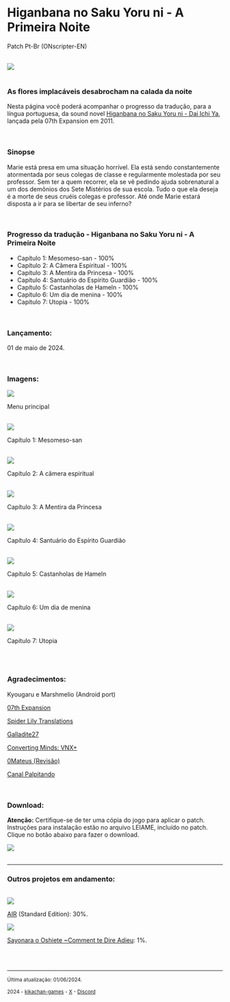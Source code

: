 <h1>Higanbana no Saku Yoru ni - A Primeira Noite</h1>
<p>Patch Pt-Br (ONscripter-EN)</p>
<br/>
<img src="https://kikachangames.github.io/higanbana1-pt-br/higanbana.jpg">
<br/>
<br/>

<h3>As flores implacáveis desabrocham na calada da noite</h3>
<p>Nesta página você poderá acompanhar o progresso da tradução, para a língua portuguesa, da sound novel <a href="https://vndb.org/v7576" target="_blank"> Higanbana no Saku Yoru ni - Dai Ichi Ya</a>, lançada pela 07th Expansion em 2011.</p>
<br/>

<h3>Sinopse</h3>
<p>Marie está presa em uma situação horrível. Ela está sendo constantemente atormentada por seus colegas de classe e regularmente molestada por seu professor. Sem ter a quem recorrer, ela se vê pedindo ajuda sobrenatural a um dos demônios dos Sete Mistérios de sua escola. Tudo o que ela deseja é a morte de seus cruéis colegas e professor. Até onde Marie estará disposta a ir para se libertar de seu inferno?</p>
<br/>

<h3>Progresso da tradução - Higanbana no Saku Yoru ni - A Primeira Noite</h3>

<ul>
    <li>Capítulo 1: Mesomeso-san - 100%</li>
    <li>Capítulo 2: A Câmera Espiritual - 100%</li>
    <li>Capítulo 3: A Mentira da Princesa - 100%</li>
    <li>Capítulo 4: Santuário do Espírito Guardião - 100%</li>
    <li>Capítulo 5: Castanholas de Hameln - 100%</li>
    <li>Capítulo 6: Um dia de menina - 100%</li>
    <li>Capítulo 7: Utopia - 100%</li>
</ul>
<br/>
<h3>Lançamento:</h3>
<p>01 de maio de 2024.</p>
<br/>

<h3>Imagens:</h3>
<img src="https://kikachangames.github.io/higanbana1-pt-br/higanbana0.png">
<p>Menu principal</p>
<br/>
<img src="https://kikachangames.github.io/higanbana1-pt-br/higanbana1.png">
<p>Capítulo 1: Mesomeso-san</p>
<br/>
<img src="https://kikachangames.github.io/higanbana1-pt-br/higanbana2.png">
<p>Capítulo 2: A câmera espiritual</p>
<br/>
<img src="https://kikachangames.github.io/higanbana1-pt-br/higanbana3.png">
<p>Capítulo 3: A Mentira da Princesa</p>
<br/>
<img src="https://kikachangames.github.io/higanbana1-pt-br/higanbana4.png">
<p>Capítulo 4: Santuário do Espírito Guardião</p>
<br/>
<img src="https://kikachangames.github.io/higanbana1-pt-br/higanbana5.png">
<p>Capítulo 5: Castanholas de Hameln</p>
<br/>
<img src="https://kikachangames.github.io/higanbana1-pt-br/higanbana6.png">
<p>Capítulo 6: Um dia de menina</p>
<br/>
<img src="https://kikachangames.github.io/higanbana1-pt-br/higanbana7.png">
<p>Capítulo 7: Utopia</p>
<br/>
<br/>

<h3>Agradecimentos:</h3>
<p>Kyougaru e Marshmelio (Android port)</p>
<p><a href="https://07th-expansion.net" target="_blank">07th Expansion</a></p>
<p><a href="https://www.spiderlilytranslations.com" target="_blank">Spider Lily Translations</a></p>
<p><a href="https://github.com/Galladite27/ONScripter-EN" target="_blank">Galladite27</a></p>
<p><a href="https://vnx.uvnworks.com/" target="_blank">Converting Minds: VNX+</a></p>
<p><a href="https://github.com/0Mateus" target="_blank">0Mateus (Revisão)</a></p>
<p><a href="https://www.youtube.com/@Palpitando_123" target="_blank">Canal Palpitando</a></p>

<br/>

<h3>Download:</h3>

<p><b>Atenção:</b> Certifique-se de ter uma cópia do jogo para aplicar o patch.<br/> Instruções para instalação estão no arquivo LEIAME, incluído no patch.<br/>
Clique no botão abaixo para fazer o download.</p>

<a href="https://drive.google.com/file/d/1DiKyvg-KgOMKvKHS_Ffzh5VglCWAfwdZ/view?usp=sharing" target="_blank"><img src="https://kikachangames.github.io/higanbana1-pt-br/bt_download.png"></a>
<br/>
<br/>

<hr>
<div id="projects">
<h3>Outros projetos em andamento:</h3>
<br/>
<img src="https://kikachangames.github.io/higanbana1-pt-br/cover_air.jpg">    
<p><a href="https://vndb.org/v36" target="_blank">AIR</a> (Standard Edition): 30%.</p>
<img src="https://kikachangames.github.io/higanbana1-pt-br/cover_sayooshi.jpg">    
<p><a href="https://vndb.org/v1200" target="_blank">Sayonara o Oshiete ~Comment te Dire Adieu</a>: 1%.</p>

</div>    

<br/>
<br/>
<hr>
<p><small>Última atualização: 01/06/2024.</small></p>
<p><small>2024 - <a href="https://kikachan-games.itch.io/" target="_blank">kikachan-games</a> - <a href="https://twitter.com/kikachangames/" target="_blank">X</a> - <a href="https://discord.gg/jsm8yKtu2E" target="_blank">Discord</a></small></p>
